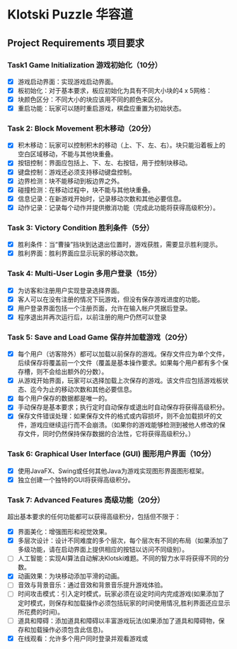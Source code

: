# Klotski Puzzle 华容道

## Project Requirements 项目要求

### Task1 Game Initialization 游戏初始化（10分）

- [x] 游戏启动界面：实现游戏启动界面。
- [x] 板初始化：对于基本要求，板应初始化为具有不同大小块的4 x 5网格：
- [x] 块颜色区分：不同大小的块应该用不同的颜色来区分。
- [x] 重启功能：玩家可以随时重启游戏，棋盘应重置为初始状态。

### Task 2: Block Movement 积木移动（20分）

- [x] 积木移动：玩家可以控制积木的移动（上、下、左、右）。块只能沿着板上的空白区域移动，不能与其他块重叠。
- [x] 按钮控制：界面应包括上、下、左、右按钮，用于控制块移动。
- [x] 键盘控制：游戏还必须支持移动键盘控制。
- [x] 边界检测：块不能移动到板边界之外。
- [x] 碰撞检测：在移动过程中，块不能与其他块重叠。
- [x] 信息记录：在新游戏开始时，记录移动次数和其他必要信息。
- [x] 动作记录：记录每个动作并提供撤消功能（完成此功能将获得高级积分）。

### Task 3: Victory Condition 胜利条件（5分）

- [x] 胜利条件：当“曹操”挡块到达退出位置时，游戏获胜，需要显示胜利提示。
- [x] 胜利界面：胜利界面应显示玩家的移动次数。

### Task 4: Multi-User Login 多用户登录（15分）

- [x] 为访客和注册用户实现登录选择界面。
- [x] 客人可以在没有注册的情况下玩游戏，但没有保存游戏进度的功能。
- [x] 用户登录界面包括一个注册页面，允许在输入帐户凭据后登录。
- [x] 程序退出并再次运行后，以前注册的用户仍然可以登录

### Task 5: Save and Load Game 保存并加载游戏（20分）

- [x] 每个用户（访客除外）都可以加载以前保存的游戏。保存文件应为单个文件，后续保存将覆盖前一个文件（覆盖是基本操作要求。如果每个用户都有多个保存槽，则不会给出额外的分数）。
- [x] 从游戏开始界面，玩家可以选择加载上次保存的游戏。该文件应包括游戏板状态、迄今为止的移动次数和其他必要信息。
- [x] 每个用户保存的数据都是唯一的。
- [x] 手动保存是基本要求；执行定时自动保存或退出时自动保存将获得高级积分。
- [x] 保存文件错误处理：如果保存文件的格式或内容损坏，则不会加载损坏的文件，游戏应继续运行而不会崩溃。（如果你的游戏能够检测到被他人修改的保存文件，同时仍然保持保存数据的合法性，它将获得高级积分。）

### Task 6: Graphical User Interface (GUI) 图形用户界面（10分）

- [x] 使用JavaFX、Swing或任何其他Java为游戏实现图形界面图形框架。
- [x] 独立创建一个独特的GUI将获得高级积分。

### Task 7: Advanced Features 高级功能（20分）

超出基本要求的任何功能都可以获得高级积分，包括但不限于：

- [x] 界面美化：增强图形和视觉效果。
- [x] 多层次设计：设计不同难度的多个层次，每个层次有不同的布局（如果添加了多级功能，请在启动界面上提供相应的按钮以访问不同级别）。
- [ ] 人工智能：实现AI算法自动解决Klotski难题。不同的智力水平将获得不同的分数。
- [x] 动画效果：为块移动添加平滑的动画。
- [ ] 音效与背景音乐：通过音效和背景音乐提升游戏体验。
- [ ] 时间攻击模式：引入定时模式，玩家必须在设定时间内完成游戏(如果添加了定时模式，则保存和加载操作必须包括玩家的时间使用情况,胜利界面还应显示所花费的时间)。
- [ ] 道具和障碍：添加道具和障碍以丰富游戏玩法(如果添加了道具和障碍物，保存和加载操作必须包含此信息)。
- [x] 在线观看：允许多个用户同时登录并观看游戏或
